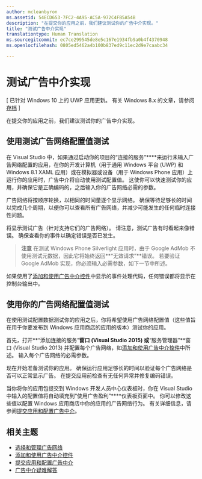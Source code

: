 ```yaml
---
author: mcleanbyron
ms.assetid: 54ECD653-7FC2-4A95-AC5A-972C4FB5A54B
description: "在提交你的应用之前，我们建议测试你的广告中介实现。"
title: "测试广告中介实现"
translationtype: Human Translation
ms.sourcegitcommit: ec7ce299545de8e5c167e1934fb9a0b4f4370948
ms.openlocfilehash: 0805ed5462a4b100b837ed9c11ec2d9e7caabc34

---
```


# 测试广告中介实现


\[ 已针对 Windows 10 上的 UWP 应用更新。 有关 Windows 8.x 的文章，请参阅[存档](http://go.microsoft.com/fwlink/p/?linkid=619132) \]

在提交你的应用之前，我们建议测试你的广告中介实现。

## 使用测试广告网络配置值测试


在 Visual Studio 中，如果通过启动你的项目的“连接的服务”****来运行未输入广告网络配置的应用，在你的开发计算机（用于通用 Windows 平台 (UWP) 和 Windows 8.1 XAML 应用）或在模拟器或设备（用于 Windows Phone 应用）上运行你的应用时，广告中介将自动使用测试配置值。 这使你可以快速测试你的应用，并确保它是正确编码的，之后输入你的广告网络必需的参数。

广告网络将按顺序轮换，以相同的时间量逐个显示网络。 确保等待足够长的时间以完成几个周期，以便你可以查看所有广告网络，并减少可能发生的任何临时连接性问题。

将显示测试广告（针对支持它们的广告网络）。 请注意，测试广告有时看起来像错误。 确保查看你的事件以确定错误是否已发生。

> **注意** 在测试 Windows Phone Silverlight 应用时，由于 Google AdMob 不使用测试元数据，因此它将始终返回**“无效请求”**错误。 若要验证 Google AdMob 实现，你必须输入必需参数，如下一节中所述。

 

如果使用了[添加和使用广告中介控件](add-and-use-the-ad-mediator-control.md)中显示的事件处理代码，任何错误都将显示在控制台输出中。

## 使用你的广告网络配置值测试


在使用测试配置数据测试你的应用之后，你将希望使用广告网络配置值（这些值旨在用于你要发布到 Windows 应用商店的应用的版本）测试你的应用。

首先，打开**“添加连接的服务”**窗口 (Visual Studio 2015) 或**“服务管理器”**窗口 (Visual Studio 2013) 并配置每个广告网络，如[添加和使用广告中介控件](add-and-use-the-ad-mediator-control.md)中所述。 输入每个广告网络的必需参数。

现在开始准备测试你的应用。 确保运行应用足够长的时间以验证每个广告网络是否可以正常显示广告。 在提交应用前检查有无任何异常并修复编码错误。

当你将你的应用包提交到 Windows 开发人员中心仪表板时，你在 Visual Studio 中输入的配置值将自动填充到“使用广告盈利”****仪表板页面中。 你可以修改这些值以配置 Windows 应用商店中你的应用的广告网络行为。 有关详细信息，请参阅[提交应用和配置广告中介](submit-your-app-and-configure-ad-mediation.md)。

## 相关主题

* [选择和管理广告网络](select-and-manage-your-ad-networks.md)
* [添加和使用广告中介控件](add-and-use-the-ad-mediator-control.md)
* [提交应用和配置广告中介](submit-your-app-and-configure-ad-mediation.md)
* [广告中介疑难解答](troubleshoot-ad-mediation.md)
 

 



<!--HONumber=Jun16_HO4-->


